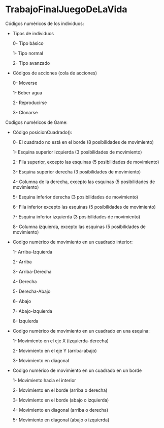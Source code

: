 # TrabajoFinalJuegoDeLaVida

Códigos numéricos de los individuos:

* Tipos de individuos

  0- Tipo básico 
  
  1- Tipo normal

  2- Tipo avanzado


* Códigos de acciones (cola de acciones)

    0- Moverse

    1- Beber agua
    
    2- Reproducirse

    3- Clonarse

Codigos numéricos de Game:

* Código posicionCuadrado():

  0- El cuadrado no está en el borde (8 posibilidades de movimiento)

  1- Esquina superior izquierda (3 posibilidades de movimiento)

  2- Fila superior, excepto las esquinas (5 posibilidades de movimiento)

  3- Esquina superior derecha (3 posibilidades de movimiento)

  4- Columna de la derecha, excepto las esquinas (5 posibilidades de movimiento)

  5- Esquina inferior derecha (3 posibilidades de movimiento)

  6- Fila inferior excepto las esquinas (5 posibilidades de movimiento)

  7- Esquina inferior izquierda (3 posibilidades de movimiento)

  8- Columna izquierda, excepto las esquinas (5 posibilidades de movimiento)



* Codigo numérico de movimiento en un cuadrado interior:

  1- Arriba-Izquierda

  2- Arriba

  3- Arriba-Derecha

  4- Derecha

  5- Derecha-Abajo

  6- Abajo

  7- Abajo-Izquierda

  8- Izquierda


* Codigo numérico de movimiento en un cuadrado en una esquina:

  1- Movimiento en el eje X (izquierda-derecha)

  2- Movimiento en el eje Y (arriba-abajo)

  3- Movimiento en diagonal



* Codigo numérico de movimiento en un cuadrado en un borde

  1- Movimiento hacia el interior

  2- Movimiento en el borde (arriba o derecha)

  3- Movimiento en el borde (abajo o izquierda)

  4- Movimiento en diagonal (arriba o derecha)

  5- Movimiento en diagonal (abajo o izquierda)